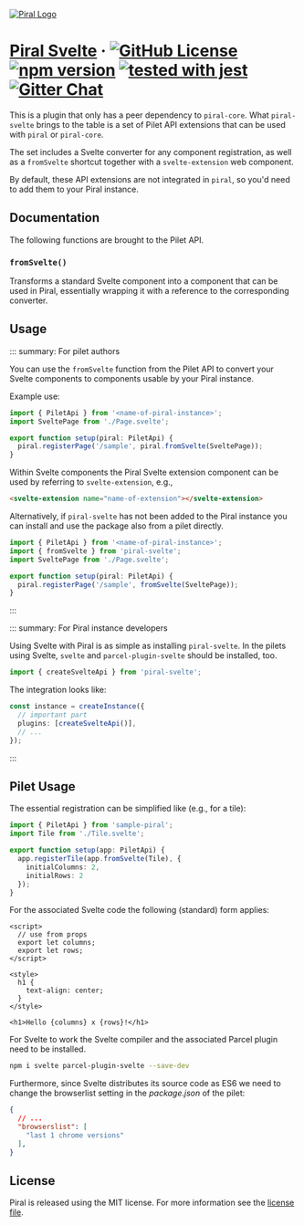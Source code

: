 [![Piral Logo](https://github.com/smapiot/piral/raw/main/docs/assets/logo.png)](https://piral.io)

# [Piral Svelte](https://piral.io) &middot; [![GitHub License](https://img.shields.io/badge/license-MIT-blue.svg)](https://github.com/smapiot/piral/blob/main/LICENSE) [![npm version](https://img.shields.io/npm/v/piral-svelte.svg?style=flat)](https://www.npmjs.com/package/piral-svelte) [![tested with jest](https://img.shields.io/badge/tested_with-jest-99424f.svg)](https://jestjs.io) [![Gitter Chat](https://badges.gitter.im/gitterHQ/gitter.png)](https://gitter.im/piral-io/community)

This is a plugin that only has a peer dependency to `piral-core`. What `piral-svelte` brings to the table is a set of Pilet API extensions that can be used with `piral` or `piral-core`.

The set includes a Svelte converter for any component registration, as well as a `fromSvelte` shortcut together with a `svelte-extension` web component.

By default, these API extensions are not integrated in `piral`, so you'd need to add them to your Piral instance.

## Documentation

The following functions are brought to the Pilet API.

### `fromSvelte()`

Transforms a standard Svelte component into a component that can be used in Piral, essentially wrapping it with a reference to the corresponding converter.

## Usage

::: summary: For pilet authors

You can use the `fromSvelte` function from the Pilet API to convert your Svelte components to components usable by your Piral instance.

Example use:

```ts
import { PiletApi } from '<name-of-piral-instance>';
import SveltePage from './Page.svelte';

export function setup(piral: PiletApi) {
  piral.registerPage('/sample', piral.fromSvelte(SveltePage));
}
```

Within Svelte components the Piral Svelte extension component can be used by referring to `svelte-extension`, e.g.,

```html
<svelte-extension name="name-of-extension"></svelte-extension>
```

Alternatively, if `piral-svelte` has not been added to the Piral instance you can install and use the package also from a pilet directly.

```ts
import { PiletApi } from '<name-of-piral-instance>';
import { fromSvelte } from 'piral-svelte';
import SveltePage from './Page.svelte';

export function setup(piral: PiletApi) {
  piral.registerPage('/sample', fromSvelte(SveltePage));
}
```

:::

::: summary: For Piral instance developers

Using Svelte with Piral is as simple as installing `piral-svelte`. In the pilets using Svelte, `svelte` and `parcel-plugin-svelte` should be installed, too.

```ts
import { createSvelteApi } from 'piral-svelte';
```

The integration looks like:

```ts
const instance = createInstance({
  // important part
  plugins: [createSvelteApi()],
  // ...
});
```

:::

## Pilet Usage

The essential registration can be simplified like (e.g., for a tile):

```ts
import { PiletApi } from 'sample-piral';
import Tile from './Tile.svelte';

export function setup(app: PiletApi) {
  app.registerTile(app.fromSvelte(Tile), {
    initialColumns: 2,
    initialRows: 2
  });
}
```

For the associated Svelte code the following (standard) form applies:

```svelte
<script>
  // use from props
  export let columns;
  export let rows;
</script>

<style>
  h1 {
    text-align: center;
  }
</style>

<h1>Hello {columns} x {rows}!</h1>
```

For Svelte to work the Svelte compiler and the associated Parcel plugin need to be installed.

```sh
npm i svelte parcel-plugin-svelte --save-dev
```

Furthermore, since Svelte distributes its source code as ES6 we need to change the browserlist setting in the *package.json* of the pilet:

```json
{
  // ...
  "browserslist": [
    "last 1 chrome versions"
  ],
}
```

## License

Piral is released using the MIT license. For more information see the [license file](./LICENSE).
